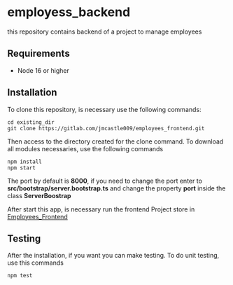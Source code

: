 # employess_backend

this repository contains backend of a project to manage employees

## Requirements

- Node 16 or higher

## Installation

To clone this repository, is necessary use the following commands:

```
cd existing_dir
git clone https://gitlab.com/jmcastle009/employees_frontend.git
```
Then access to the directory created for the clone command.
To download all modules necessaries,  use the following commands 

```
npm install
npm start
```

The port by default is **8000**, if you need to change the port enter to **src/bootstrap/server.bootstrap.ts**
and change the property **port** inside the class **ServerBoostrap**

After start this app, is necessary run the frontend Project store in [Employees_Frontend](https://gitlab.com/jmcastle009/employees_frontend)

## Testing 

After the installation, if you want you can make testing.
To do unit testing, use this commands

```
npm test
```